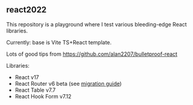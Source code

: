 react2022
---


This repository is a playground where I test various bleeding-edge React libraries.

Currently: base is Vite TS+React template.

Lots of good tips from https://github.com/alan2207/bulletproof-react

Libraries:
- React v17
- React Router v6 beta (see [migration guide](https://github.com/remix-run/react-router/blob/dev/docs/advanced-guides/migrating-5-to-6.md#upgrade-to-react-router-v6))
- React Table v7.7
- React Hook Form v7.12